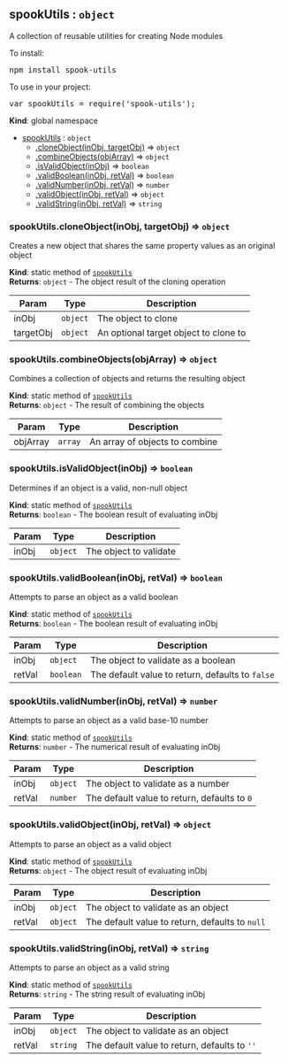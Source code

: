 <a name="spookUtils"></a>

## spookUtils : <code>object</code>
<p>A collection of reusable utilities for creating Node modules</p>
 <p>To install:</p>
 <pre>npm install spook-utils</pre>
 <p>To use in your project:</p>
 <pre>var spookUtils = require('spook-utils');</pre>

**Kind**: global namespace  

* [spookUtils](#spookUtils) : <code>object</code>
    * [.cloneObject(inObj, targetObj)](#spookUtils.cloneObject) ⇒ <code>object</code>
    * [.combineObjects(objArray)](#spookUtils.combineObjects) ⇒ <code>object</code>
    * [.isValidObject(inObj)](#spookUtils.isValidObject) ⇒ <code>boolean</code>
    * [.validBoolean(inObj, retVal)](#spookUtils.validBoolean) ⇒ <code>boolean</code>
    * [.validNumber(inObj, retVal)](#spookUtils.validNumber) ⇒ <code>number</code>
    * [.validObject(inObj, retVal)](#spookUtils.validObject) ⇒ <code>object</code>
    * [.validString(inObj, retVal)](#spookUtils.validString) ⇒ <code>string</code>

<a name="spookUtils.cloneObject"></a>

### spookUtils.cloneObject(inObj, targetObj) ⇒ <code>object</code>
Creates a new object that shares the same property values as an original object

**Kind**: static method of <code>[spookUtils](#spookUtils)</code>  
**Returns**: <code>object</code> - The object result of the cloning operation  

| Param | Type | Description |
| --- | --- | --- |
| inObj | <code>object</code> | The object to clone |
| targetObj | <code>object</code> | An optional target object to clone to |

<a name="spookUtils.combineObjects"></a>

### spookUtils.combineObjects(objArray) ⇒ <code>object</code>
Combines a collection of objects and returns the resulting object

**Kind**: static method of <code>[spookUtils](#spookUtils)</code>  
**Returns**: <code>object</code> - The result of combining the objects  

| Param | Type | Description |
| --- | --- | --- |
| objArray | <code>array</code> | An array of objects to combine |

<a name="spookUtils.isValidObject"></a>

### spookUtils.isValidObject(inObj) ⇒ <code>boolean</code>
Determines if an object is a valid, non-null object

**Kind**: static method of <code>[spookUtils](#spookUtils)</code>  
**Returns**: <code>boolean</code> - The boolean result of evaluating inObj  

| Param | Type | Description |
| --- | --- | --- |
| inObj | <code>object</code> | The object to validate |

<a name="spookUtils.validBoolean"></a>

### spookUtils.validBoolean(inObj, retVal) ⇒ <code>boolean</code>
Attempts to parse an object as a valid boolean

**Kind**: static method of <code>[spookUtils](#spookUtils)</code>  
**Returns**: <code>boolean</code> - The boolean result of evaluating inObj  

| Param | Type | Description |
| --- | --- | --- |
| inObj | <code>object</code> | The object to validate as a boolean |
| retVal | <code>boolean</code> | The default value to return, defaults to `false` |

<a name="spookUtils.validNumber"></a>

### spookUtils.validNumber(inObj, retVal) ⇒ <code>number</code>
Attempts to parse an object as a valid base-10 number

**Kind**: static method of <code>[spookUtils](#spookUtils)</code>  
**Returns**: <code>number</code> - The numerical result of evaluating inObj  

| Param | Type | Description |
| --- | --- | --- |
| inObj | <code>object</code> | The object to validate as a number |
| retVal | <code>number</code> | The default value to return, defaults to `0` |

<a name="spookUtils.validObject"></a>

### spookUtils.validObject(inObj, retVal) ⇒ <code>object</code>
Attempts to parse an object as a valid object

**Kind**: static method of <code>[spookUtils](#spookUtils)</code>  
**Returns**: <code>object</code> - The object result of evaluating inObj  

| Param | Type | Description |
| --- | --- | --- |
| inObj | <code>object</code> | The object to validate as an object |
| retVal | <code>object</code> | The default value to return, defaults to `null` |

<a name="spookUtils.validString"></a>

### spookUtils.validString(inObj, retVal) ⇒ <code>string</code>
Attempts to parse an object as a valid string

**Kind**: static method of <code>[spookUtils](#spookUtils)</code>  
**Returns**: <code>string</code> - The string result of evaluating inObj  

| Param | Type | Description |
| --- | --- | --- |
| inObj | <code>object</code> | The object to validate as an object |
| retVal | <code>string</code> | The default value to return, defaults to `''` |

